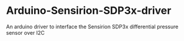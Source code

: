 # Arduino-Sensirion-SDP3x-driver
An arduino driver to interface the Sensirion SDP3x differential pressure sensor over I2C
